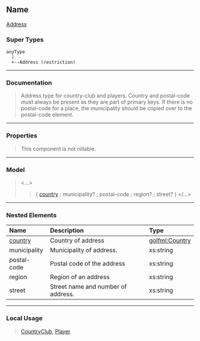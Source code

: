 ## Name ##

[Address](CAddress.md)
### Super Types ###
```
anyType
  |
  +--Address (restriction)
```


---


### Documentation ###


> Address type for country-club and players.
> Country and postal-code must always be present as they are part of primary keys.
> If there is no postal-code for a place, the municipality should be copied over to the postal-code element.


---



### Properties ###

> This component is not nillable.

---


### Model ###

> <...>
> > ( [country](CCountry.md) ; municipality? ; postal-code ; region? ; street? )
> > </...>

---


### Nested Elements ###

| **Name** | **Description** | **Type** |
|:---------|:----------------|:---------|
| [country](CCountry.md) |  Country of address | [golfml:Country](CCountry.md) |
| municipality |  					Municipality of address.				 | xs:string |
| postal-code |  Postal code of the address | xs:string |
| region |  Region of an address | xs:string |
| street |  					Street name and number of address.				 | xs:string |


---


### Local Usage ###

> [CountryClub](CCountryClub.md), [Player](CPlayer.md)